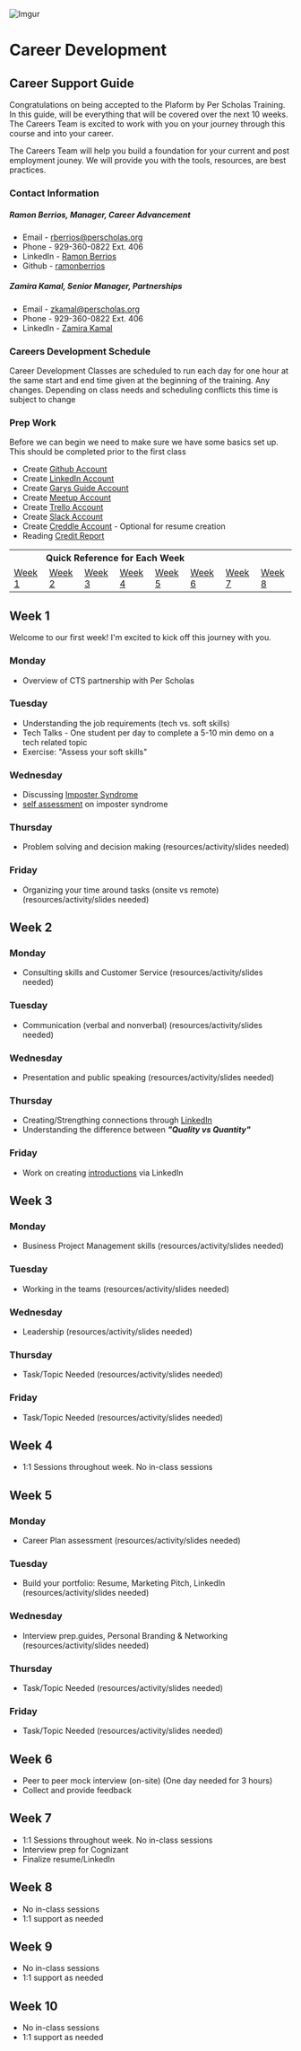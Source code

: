 ![Imgur](https://i.imgur.com/Zr235Mq.jpg)

# Career Development

## Career Support Guide

Congratulations on being accepted to the Plaform by Per Scholas Training. In this guide, will be everything that will be covered over the next 10 weeks. The Careers Team is excited to work with you on your journey through this course and into your career.

The Careers Team will help you build a foundation for your current and post employment jouney. We will provide you with the tools, resources, are best practices.

### Contact Information

##### Ramon Berrios, Manager, Career Advancement

- Email - rberrios@perscholas.org
- Phone - 929-360-0822 Ext. 406
- LinkedIn - <a href="https://www.linkedin.com/in/ramonberrios/">Ramon Berrios</a>
- Github - <a href="https://github.com/ramonberrios">ramonberrios</a>

##### Zamira Kamal, Senior Manager, Partnerships

- Email - zkamal@perscholas.org
- Phone - 929-360-0822 Ext. 406
- LinkedIn - <a href="https://www.linkedin.com/in/zamirakamal/">Zamira Kamal</a>

### Careers Development Schedule

Career Development Classes are scheduled to run each day for one hour at the same start and end time given at the beginning of the training. Any changes. Depending on class needs and scheduling conflicts this time is subject to change

### Prep Work
Before we can begin we need to make sure we have some basics set up. This should be completed prior to the first class

* Create <a href="https://github.com/">Github Account</a>
* Create <a href="https://www.linkedin.com">LinkedIn Account</a>
* Create <a href="http://www.garysguide.com/events">Garys Guide Account</a>
* Create <a href="https://www.meetup.com/">Meetup Account</a>
* Create <a href="https://trello.com/">Trello Account</a>
* Create <a href="https://slack.com/">Slack Account</a>
* Create <a href="http://creddle.io/">Creddle Account</a> - Optional for resume creation
* Reading <a href="https://www.experian.com/blogs/ask-experian/credit-education/report-basics/understanding-your-experian-credit-report/">Credit Report</a>


<table>
  <tr>
  <th colspan="6">Quick Reference for Each Week</th>
  </tr>

  <tr>
  <td><a href="#week-1">Week 1</a></a></td>
  <td><a href="#week-2">Week 2</a></td>
  <td><a href="#week-3">Week 3</a></td>
  <td><a href="#week-4">Week 4</a></td>
  <td><a href="#week-5">Week 5</a></td>
  <td><a href="#week-6">Week 6</a></td>
  <td><a href="#week-7">Week 7</a></td>
  <td><a href="#week-8">Week 8</a></td>
  </tr>
</table>


## Week 1

Welcome to our first week! I'm excited to kick off this journey with you.

### Monday

* Overview of CTS partnership with Per Scholas

### Tuesday

* Understanding the job requirements (tech vs. soft skills)
* Tech Talks - One student per day to complete a 5-10 min demo on a tech related topic
* Exercise: "Assess your soft skills"

### Wednesday

* Discussing [Imposter Syndrome](./impostersyndrome.md)
* <a href="http://www.lcldnet.org/media/mce_filebrowser/2016/04/20/VKC-Impostor-Syndrome-Self-Assessment-Tool-Final.pdf">self assessment</a> on imposter syndrome

### Thursday

* Problem solving and decision making (resources/activity/slides needed)

### Friday

* Organizing your time around tasks (onsite vs remote) (resources/activity/slides needed)


## Week 2

### Monday

* Consulting skills and Customer Service (resources/activity/slides needed)

### Tuesday

* Communication (verbal and nonverbal) (resources/activity/slides needed)

### Wednesday

* Presentation and public speaking (resources/activity/slides needed)

### Thursday

* Creating/Strengthing connections through [LinkedIn](./linkedin.md)
* Understanding the difference between ***"Quality vs Quantity"***

### Friday

* Work on creating [introductions](./introductions.md) via LinkedIn

## Week 3

### Monday

* Business Project Management skills (resources/activity/slides needed)

### Tuesday

* Working in the teams (resources/activity/slides needed)

### Wednesday

* Leadership (resources/activity/slides needed)

### Thursday

* Task/Topic Needed (resources/activity/slides needed)

### Friday

* Task/Topic Needed (resources/activity/slides needed)

## Week 4

* 1:1 Sessions throughout week. No in-class sessions

## Week 5

### Monday

* Career Plan assessment (resources/activity/slides needed)

### Tuesday

* Build your portfolio: Resume, Marketing Pitch, LinkedIn (resources/activity/slides needed)

### Wednesday

* Interview prep.guides, Personal Branding & Networking (resources/activity/slides needed)

### Thursday

* Task/Topic Needed (resources/activity/slides needed)

### Friday

* Task/Topic Needed (resources/activity/slides needed)

## Week 6

* Peer to peer mock interview (on-site) (One day needed for 3 hours)
* Collect and provide feedback

## Week 7

* 1:1 Sessions throughout week. No in-class sessions
* Interview prep for Cognizant 
* Finalize resume/LinkedIn

## Week 8

* No in-class sessions
* 1:1 support as needed

## Week 9

* No in-class sessions
* 1:1 support as needed

## Week 10

* No in-class sessions
* 1:1 support as needed
